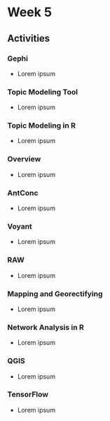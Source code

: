 # Week 5
## Activities
### Gephi
- Lorem ipsum
### Topic Modeling Tool
- Lorem ipsum
### Topic Modeling in R
- Lorem ipsum
### Overview
- Lorem ipsum
### AntConc
- Lorem ipsum
### Voyant
- Lorem ipsum
### RAW
- Lorem ipsum
### Mapping and Georectifying
- Lorem ipsum
### Network Analysis in R
- Lorem ipsum
### QGIS
- Lorem ipsum
### TensorFlow
- Lorem ipsum
